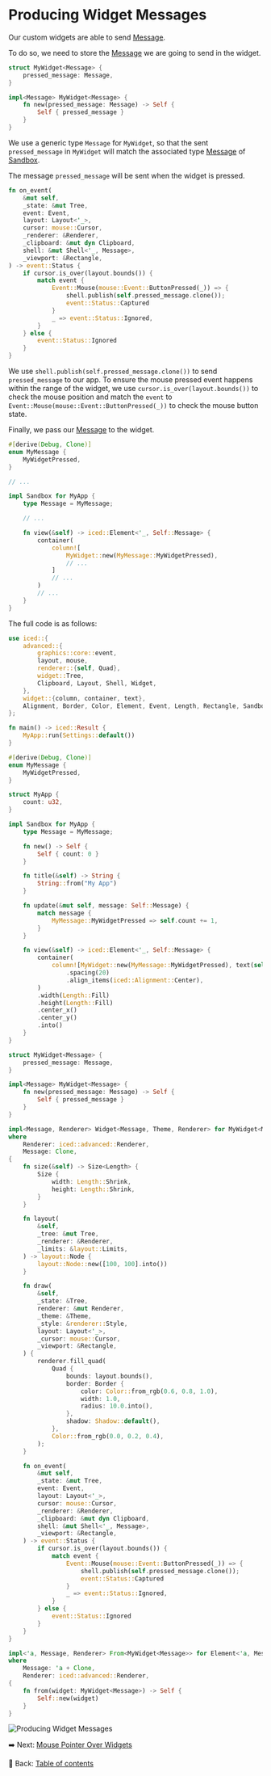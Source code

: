# Producing Widget Messages

Our custom widgets are able to send [Message](https://docs.rs/iced/0.12.1/iced/trait.Sandbox.html#associatedtype.Message).

To do so, we need to store the [Message](https://docs.rs/iced/0.12.1/iced/trait.Sandbox.html#associatedtype.Message) we are going to send in the widget.

```rust
struct MyWidget<Message> {
    pressed_message: Message,
}

impl<Message> MyWidget<Message> {
    fn new(pressed_message: Message) -> Self {
        Self { pressed_message }
    }
}
```

We use a generic type `Message` for `MyWidget`, so that the sent `pressed_message` in `MyWidget` will match the associated type [Message](https://docs.rs/iced/0.12.1/iced/trait.Sandbox.html#associatedtype.Message) of [Sandbox](https://docs.rs/iced/0.12.1/iced/trait.Sandbox.html).

The message `pressed_message` will be sent when the widget is pressed.

```rust
fn on_event(
    &mut self,
    _state: &mut Tree,
    event: Event,
    layout: Layout<'_>,
    cursor: mouse::Cursor,
    _renderer: &Renderer,
    _clipboard: &mut dyn Clipboard,
    shell: &mut Shell<'_, Message>,
    _viewport: &Rectangle,
) -> event::Status {
    if cursor.is_over(layout.bounds()) {
        match event {
            Event::Mouse(mouse::Event::ButtonPressed(_)) => {
                shell.publish(self.pressed_message.clone());
                event::Status::Captured
            }
            _ => event::Status::Ignored,
        }
    } else {
        event::Status::Ignored
    }
}
```

We use `shell.publish(self.pressed_message.clone())` to send `pressed_message` to our app.
To ensure the mouse pressed event happens within the range of the widget, we use `cursor.is_over(layout.bounds())` to check the mouse position and match the `event` to `Event::Mouse(mouse::Event::ButtonPressed(_))` to check the mouse button state.

Finally, we pass our [Message](https://docs.rs/iced/0.12.1/iced/trait.Sandbox.html#associatedtype.Message) to the widget.

```rust
#[derive(Debug, Clone)]
enum MyMessage {
    MyWidgetPressed,
}

// ...

impl Sandbox for MyApp {
    type Message = MyMessage;

    // ...

    fn view(&self) -> iced::Element<'_, Self::Message> {
        container(
            column![
                MyWidget::new(MyMessage::MyWidgetPressed),
                // ...
            ]
            // ...
        )
        // ...
    }
}
```

The full code is as follows:

```rust
use iced::{
    advanced::{
        graphics::core::event,
        layout, mouse,
        renderer::{self, Quad},
        widget::Tree,
        Clipboard, Layout, Shell, Widget,
    },
    widget::{column, container, text},
    Alignment, Border, Color, Element, Event, Length, Rectangle, Sandbox, Settings, Shadow, Size, Theme,
};

fn main() -> iced::Result {
    MyApp::run(Settings::default())
}

#[derive(Debug, Clone)]
enum MyMessage {
    MyWidgetPressed,
}

struct MyApp {
    count: u32,
}

impl Sandbox for MyApp {
    type Message = MyMessage;

    fn new() -> Self {
        Self { count: 0 }
    }

    fn title(&self) -> String {
        String::from("My App")
    }

    fn update(&mut self, message: Self::Message) {
        match message {
            MyMessage::MyWidgetPressed => self.count += 1,
        }
    }

    fn view(&self) -> iced::Element<'_, Self::Message> {
        container(
            column![MyWidget::new(MyMessage::MyWidgetPressed), text(self.count)]
                .spacing(20)
                .align_items(iced::Alignment::Center),
        )
        .width(Length::Fill)
        .height(Length::Fill)
        .center_x()
        .center_y()
        .into()
    }
}

struct MyWidget<Message> {
    pressed_message: Message,
}

impl<Message> MyWidget<Message> {
    fn new(pressed_message: Message) -> Self {
        Self { pressed_message }
    }
}

impl<Message, Renderer> Widget<Message, Theme, Renderer> for MyWidget<Message>
where
    Renderer: iced::advanced::Renderer,
    Message: Clone,
{
    fn size(&self) -> Size<Length> {
        Size {
            width: Length::Shrink,
            height: Length::Shrink,
        }
    }

    fn layout(
        &self,
        _tree: &mut Tree,
        _renderer: &Renderer,
        _limits: &layout::Limits,
    ) -> layout::Node {
        layout::Node::new([100, 100].into())
    }

    fn draw(
        &self,
        _state: &Tree,
        renderer: &mut Renderer,
        _theme: &Theme,
        _style: &renderer::Style,
        layout: Layout<'_>,
        _cursor: mouse::Cursor,
        _viewport: &Rectangle,
    ) {
        renderer.fill_quad(
            Quad {
                bounds: layout.bounds(),
                border: Border {
                    color: Color::from_rgb(0.6, 0.8, 1.0),
                    width: 1.0,
                    radius: 10.0.into(),
                },
                shadow: Shadow::default(),
            },
            Color::from_rgb(0.0, 0.2, 0.4),
        );
    }

    fn on_event(
        &mut self,
        _state: &mut Tree,
        event: Event,
        layout: Layout<'_>,
        cursor: mouse::Cursor,
        _renderer: &Renderer,
        _clipboard: &mut dyn Clipboard,
        shell: &mut Shell<'_, Message>,
        _viewport: &Rectangle,
    ) -> event::Status {
        if cursor.is_over(layout.bounds()) {
            match event {
                Event::Mouse(mouse::Event::ButtonPressed(_)) => {
                    shell.publish(self.pressed_message.clone());
                    event::Status::Captured
                }
                _ => event::Status::Ignored,
            }
        } else {
            event::Status::Ignored
        }
    }
}

impl<'a, Message, Renderer> From<MyWidget<Message>> for Element<'a, Message, Theme, Renderer>
where
    Message: 'a + Clone,
    Renderer: iced::advanced::Renderer,
{
    fn from(widget: MyWidget<Message>) -> Self {
        Self::new(widget)
    }
}
```

![Producing Widget Messages](./pic/producing_widget_messages.png)

:arrow_right:  Next: [Mouse Pointer Over Widgets](./mouse_pointer_over_widgets.md)

:blue_book: Back: [Table of contents](./../README.md)
